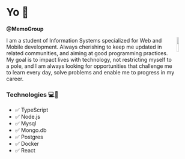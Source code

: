 # Yo 🚀

**@MemoGroup**

<img align="right" width=10% src="https://c.tenor.com/u34gux8aF4UAAAAC/struggle-homework.gif">

<p align = "left">I am a student of Information Systems specialized for Web and Mobile development. Always cherishing to keep me updated in related communities, and aiming at good programming practices. My goal is to impact lives with technology, not restricting myself to a pole, and I am always looking for opportunities that challenge me to learn every day, solve problems and enable me to progress in my career.</p>

  
  ### Technologies 💻🔌
- ✅ TypeScript
- ✅ Node.js
- ✅ Mysql
- ✅ Mongo.db
- ✅ Postgres
- ✅ Docker
- ✅ React




